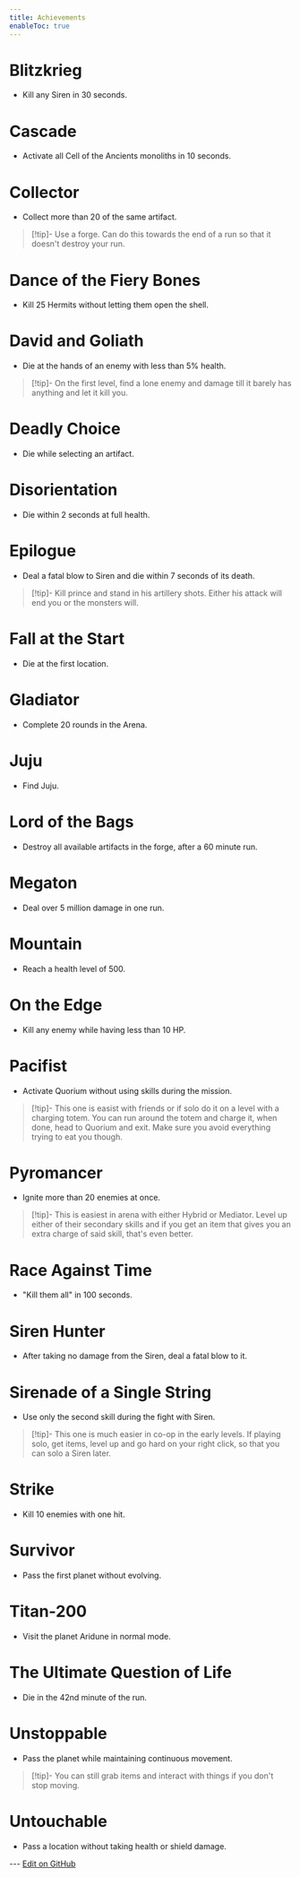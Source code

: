 ```yaml
---
title: Achievements
enableToc: true
---
```



# Blitzkrieg
- Kill any Siren in 30 seconds.

# Cascade
- Activate all Cell of the Ancients monoliths in 10 seconds.

# Collector
- Collect more than 20 of the same artifact.
>[!tip]-
>Use a forge. Can do this towards the end of a run so that it doesn't destroy your run.

# Dance of the Fiery Bones
- Kill 25 Hermits without letting them open the shell.

# David and Goliath
- Die at the hands of an enemy with less than 5% health.
>[!tip]-
>On the first level, find a lone enemy and damage till it barely has anything and let it kill you.

# Deadly Choice
- Die while selecting an artifact.

# Disorientation
- Die within 2 seconds at full health.

# Epilogue
- Deal a fatal blow to Siren and die within 7 seconds of its death.
>[!tip]-
>Kill prince and stand in his artillery shots. Either his attack will end you or the monsters will.

# Fall at the Start
- Die at the first location.

# Gladiator
- Complete 20 rounds in the Arena.

# Juju
- Find Juju.

# Lord of the Bags
- Destroy all available artifacts in the forge, after a 60 minute run.

# Megaton
- Deal over 5 million damage in one run.

# Mountain
- Reach a health level of 500.

# On the Edge
- Kill any enemy while having less than 10 HP.

# Pacifist 
- Activate Quorium without using skills during the mission.
>[!tip]-
>This one is easist with friends or if solo do it on a level with a charging totem. You can run around the totem and charge it, when done, head to Quorium and exit. Make sure you avoid everything trying to eat you though.

# Pyromancer
- Ignite more than 20 enemies at once.
>[!tip]-
>This is easiest in arena with either Hybrid or Mediator. Level up either of their secondary skills and if you get an item that gives you an extra charge of said skill, that's even better.

# Race Against Time
- "Kill them all" in 100 seconds.

# Siren Hunter
- After taking no damage from the Siren, deal a fatal blow to it.

# Sirenade of a Single String
- Use only the second skill during the fight with Siren.
> [!tip]-
> This one is much easier in co-op in the early levels. If playing solo, get items, level up and go hard on your right click, so that you can solo a Siren later. 

# Strike
- Kill 10 enemies with one hit.

# Survivor
- Pass the first planet without evolving.

# Titan-200
- Visit the planet Aridune in normal mode.

# The Ultimate Question of Life
- Die in the 42nd minute of the run.

# Unstoppable
- Pass the planet while maintaining continuous movement.
>[!tip]-
> You can still grab items and interact with things if you don't stop moving.

# Untouchable
- Pass a location without taking health or shield damage.

--- [Edit on GitHub](https://github.com/Mondrethos/gatekeeperwiki/edit/main/content/Achievements.md)